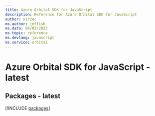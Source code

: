 ```yaml
---
title: Azure Orbital SDK for JavaScript
description: Reference for Azure Orbital SDK for JavaScript
author: xirzec
ms.author: jeffish
ms.data: 04/03/2023
ms.topic: reference
ms.devlang: javascript
ms.service: orbital
---
```

# Azure Orbital SDK for JavaScript - latest
## Packages - latest
[!INCLUDE [packages](orbital-index.md)]